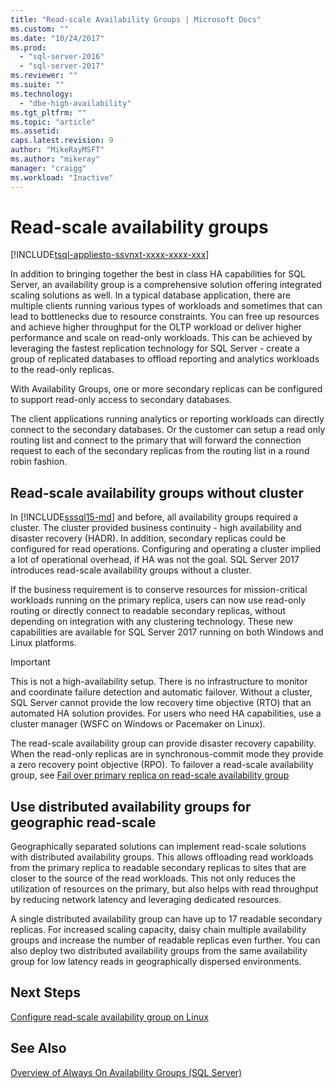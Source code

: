 ```yaml
---
title: "Read-scale Availability Groups | Microsoft Docs"
ms.custom: ""
ms.date: "10/24/2017"
ms.prod: 
  - "sql-server-2016"
  - "sql-server-2017"
ms.reviewer: ""
ms.suite: ""
ms.technology: 
  - "dbe-high-availability"
ms.tgt_pltfrm: ""
ms.topic: "article"
ms.assetid: 
caps.latest.revision: 9
author: "MikeRayMSFT"
ms.author: "mikeray"
manager: "craigg"
ms.workload: "Inactive"
---
```

# Read-scale availability groups
[!INCLUDE[tsql-appliesto-ssvnxt-xxxx-xxxx-xxx](../../../includes/tsql-appliesto-ssvnxt-xxxx-xxxx-xxx.md)]

In addition to bringing together the best in class HA capabilities for SQL Server, an availability group is a comprehensive solution offering integrated scaling solutions as well. In a typical database application, there are multiple clients running various types of workloads and sometimes that can lead to bottlenecks due to resource constraints. You can free up resources and achieve higher throughput for the OLTP workload or deliver higher performance and scale on read-only workloads. This can be achieved by leveraging the fastest replication technology for SQL Server - create a group of replicated databases to offload reporting and analytics workloads to the read-only replicas. 

With Availability Groups, one or more secondary replicas can be configured to support read-only access to secondary databases.

The client applications running analytics or reporting workloads can directly connect to the secondary databases. Or the customer can setup a read only routing list and connect to the primary that will forward the connection request to each of the secondary replicas from the routing list in a round robin fashion.

## Read-scale availability groups without cluster

In [!INCLUDE[sssql15-md](..\..\..\includes\sssql15-md.md)] and before, all availability groups required a cluster. The cluster provided business continuity - high availability and disaster recovery (HADR). In addition, secondary replicas could be configured for read operations. Configuring and operating a cluster implied a lot of operational overhead, if HA was not the goal. SQL Server 2017 introduces read-scale availability groups without a cluster. 

If the business requirement is to conserve resources for mission-critical workloads running on the primary replica, users can now use read-only routing or directly connect to readable secondary replicas, without depending on integration with any clustering technology. These new capabilities are available for SQL Server 2017 running on both Windows and Linux platforms.

>[!IMPORTANT]
>This is not a high-availability setup. There is no infrastructure to monitor and coordinate failure detection and automatic failover. Without a cluster, SQL Server cannot provide the low recovery time objective (RTO) that an automated HA solution provides. For users who need HA capabilities, use a cluster manager (WSFC on Windows or Pacemaker on Linux). 
>
>The read-scale availability group can provide disaster recovery capability. When the read-only replicas are in synchronous-commit mode they provide a zero recovery point objective (RPO). To failover a read-scale availability group, see [Fail over primary replica on read-scale  availability group](perform-a-planned-manual-failover-of-an-availability-group-sql-server.md#ReadScaleOutOnly)

## Use distributed availability groups for geographic read-scale

Geographically separated solutions can implement read-scale solutions with distributed availability groups. This allows offloading read workloads from the primary replica to readable secondary replicas to sites that are closer to the source of the read workloads. This not only reduces the utilization of resources on the primary, but also helps with read throughput by reducing network latency and leveraging dedicated resources.

A single distributed availability group can have up to 17 readable secondary replicas. For increased scaling capacity, daisy chain multiple availability groups and increase the number of readable replicas even further. You can also deploy two distributed availability groups from the same availability group for low latency reads in geographically dispersed environments.




## Next Steps 

[Configure read-scale availability group on Linux](../../../linux/sql-server-linux-availability-group-configure-rs.md)

## See Also  
 [Overview of Always On Availability Groups &#40;SQL Server&#41;](../../../database-engine/availability-groups/windows/overview-of-always-on-availability-groups-sql-server.md)  
  
  
